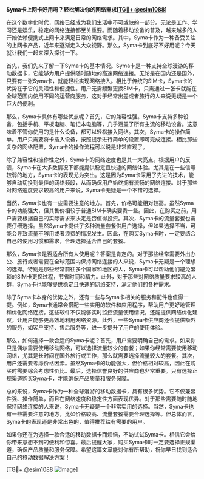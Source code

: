 **Syma卡上网卡好用吗？轻松解决你的网络需求[[TG💪+ @esim1088](https://t.me/s/esim1088)]**

在这个数字化时代，网络已经成为我们生活中不可或缺的一部分。无论是工作、学习还是娱乐，稳定的网络连接都至关重要。而随着移动设备的普及，越来越多的人开始依赖便携式上网卡来满足日常的网络需求。其中，Syma卡作为一种备受关注的上网卡产品，近年来逐渐走入大众视野。那么，Syma卡到底好不好用呢？今天就让我们一起来深入探讨一下。

首先，我们先来了解一下Syma卡的基本情况。Syma卡是一种支持全球漫游的移动数据卡，它能够为用户提供随时随地的高速网络连接。无论是在国内还是国外，只要有一张Syma卡，就能轻松实现网络接入。相比于传统的SIM卡，Syma卡的优势在于它的灵活性和便捷性。用户无需频繁更换SIM卡，只需通过一张卡就能在全球范围内使用不同的运营商服务，这对于经常出差或者旅行的人来说无疑是一个巨大的便利。

那么，Syma卡具体有哪些优点呢？首先，它的兼容性强。Syma卡支持多种设备，包括手机、平板电脑、笔记本电脑等，几乎涵盖了所有主流的移动设备。这意味着不管你使用的是什么设备，都可以轻松接入网络。其次，Syma卡的操作简单。用户只需要将卡插入设备，按照提示进行简单的设置即可完成连接。相比那些复杂的网络配置，Syma卡的操作流程可以说是非常直观了。

除了兼容性和操作性之外，Syma卡的网络速度也是其一大亮点。根据用户的反馈，Syma卡在大多数情况下都能提供稳定且快速的网络体验。尤其是在一些信号较弱的地方，Syma卡的表现尤为突出。这是因为Syma卡采用了先进的技术，能够自动切换到最佳的网络频段，从而确保用户始终拥有流畅的网络连接。对于那些对网络速度要求较高的用户来说，Syma卡无疑是一个不错的选择。

当然，Syma卡也有一些需要注意的地方。首先，价格可能相对较高。虽然Syma卡的功能强大，但其售价相较于普通SIM卡确实要贵一些。因此，在购买之前，用户需要根据自己的实际需求来决定是否值得投资。其次，Syma卡的流量套餐也需要仔细选择。虽然Syma卡提供了多种流量套餐供用户选择，但如果选择不当，可能会导致流量不够用或者浪费的情况发生。因此，在购买Syma卡时，一定要结合自己的使用习惯和需求，合理选择适合自己的套餐。

那么，Syma卡是否适合所有人使用呢？答案是肯定的。对于那些经常需要外出办公、旅行或者需要在全球范围内保持网络连接的人来说，Syma卡无疑是一个理想的选择。特别是那些经常前往多个国家和地区的人，Syma卡可以帮助他们避免繁琐的SIM卡更换过程，节省时间和精力。此外，对于那些对网络质量要求较高的人群，Syma卡也能够提供稳定且快速的网络支持，满足他们的各种需求。

除了Syma卡本身的优势之外，还有一些与Syma卡相关的服务和配件也值得一提。例如，Syma卡通常会搭配一些实用的软件和应用程序，帮助用户更好地管理和优化网络连接。这些软件不仅能够实时监控流量使用情况，还能提供网络优化建议，让用户能够更高效地利用网络资源。此外，一些Syma卡供应商还会提供额外的服务，如客户支持、售后服务等，进一步提升了用户的使用体验。

那么，如何选择一款合适的Syma卡呢？首先，用户需要明确自己的需求。如果你只是偶尔需要使用移动网络，可以选择流量较少的套餐；如果你经常需要使用移动网络，尤其是长时间在国外旅行或工作，那么就需要选择流量较大的套餐。其次，用户还需要考虑价格因素。虽然Syma卡的功能强大，但价格相对较高，因此在购买时需要综合考虑性价比。最后，选择信誉良好的供应商也非常重要。只有选择正规渠道购买Syma卡，才能确保产品质量和服务保障。

总的来说，Syma卡作为一种全球漫游的移动数据卡，具有很多优势。它不仅兼容性强、操作简单，而且在网络速度和稳定性方面表现优异。对于那些需要随时随地保持网络连接的人来说，Syma卡无疑是一个非常实用的选择。当然，Syma卡也有一些需要注意的地方，比如价格较高、流量套餐需要合理选择等。但总体而言，Syma卡的表现还是非常出色的，值得推荐给有需要的用户。

如果你还在为选择一款合适的移动数据卡而烦恼，不妨试试Syma卡。相信它会给你带来意想不到的便利和惊喜。最后提醒大家，购买Syma卡时一定要选择正规渠道，确保产品质量和服务保障。希望这篇文章能对你有所帮助，祝你早日找到适合自己的移动数据解决方案！

[[TG💪+ @esim1088](https://t.me/s/esim1088) ![Image](https://i.postimg.cc/4NQfJmqS/Snipaste-2025-05-13-00-14-12.png)]